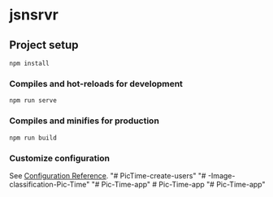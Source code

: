 # jsnsrvr

## Project setup
```
npm install
```

### Compiles and hot-reloads for development
```
npm run serve
```

### Compiles and minifies for production
```
npm run build
```

### Customize configuration
See [Configuration Reference](https://cli.vuejs.org/config/).
"# PicTime-create-users" 
"# -Image-classification-Pic-Time" 
"# Pic-Time-app" 
#   P i c - T i m e - a p p  
 "# Pic-Time-app" 
